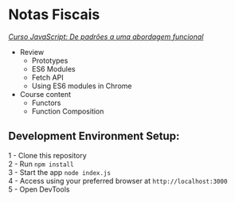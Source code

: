 # Notas Fiscais

 *[Curso JavaScript: De padrões a uma abordagem funcional](https://cursos.alura.com.br/course/javascript-padroes-abordagem-funcional)*

- Review
	- Prototypes
	- ES6 Modules
	- Fetch API
	- Using ES6 modules in Chrome
- Course content
	- Functors
	- Function Composition

## Development Environment Setup:
1 - Clone this repository<br />
2 - Run `npm install`<br />
3 - Start the app `node index.js`<br />
4 - Access using your preferred browser at `http://localhost:3000` <br />
5 - Open DevTools